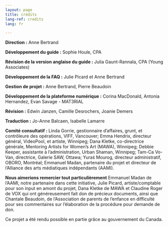 ```yaml
---
layout: page
title: crédits
lang-ref: credits
lang: fr

---
```

**Direction :** Anne Bertrand

**Développement du guide :** Sophie Houle, CPA

**Révision de la version anglaise du guide :** Julia Gaunt-Rannala, CPA (Young Associates)

**Développement de la FAQ :** Julie Picard et Anne Bertrand

**Gestion de projet :** Anne Bertrand, Pierre Beaudoin

**Développement de la plateforme numérique :** Corina MacDonald, Antonia Hernandez, Evan Savage - MAT3RIAL

**Révision :** Edwin Janzen, Camille Desrochers, Joanie Demers 

**Traduction :** Jo-Anne Balcaen, Isabelle Lamarre

**Comité consultatif :** Linda Gorrie, gestionnaire d’affaires, grunt, et contrôleure des opérations, VIFF, Vancouver; Emma Hendrix, directeur général, VideoPool, et artiste, Winnipeg; Dana Kletke, co-directrice générale, Mentoring Artists for Women’s Art (MAWA), Winnipeg; Debbie Keeper, assistante à l’administration, Urban Shaman, Winnipeg; Tam-Ca Vo-Van, directrice, Galerie SAW, Ottawa; Yuraś Mourog, directeur administratif, OBORO, Montréal; Emmanuel Madan, partenaire du projet et directeur de l’Alliance des arts médiatiques indépendants (AAMI).

**Nous aimerions remercier tout particulièrement** Emmanuel Madan de l’AAMI, notre partenaire dans cette initiative, Julie Picard, artiste/comptable pour son input en amont du projet, Dana Kletke de MAWA et Claudine Roger de VOX qui ont généreusement fait don de précieux documents, ainsi que Chantale Beaudoin, de l’Association de parents de l’enfance en difficulté pour ses commentaires sur l’élaboration de la procédure pour demande de don.

Ce projet a été rendu possible en partie grâce au gouvernement du Canada.